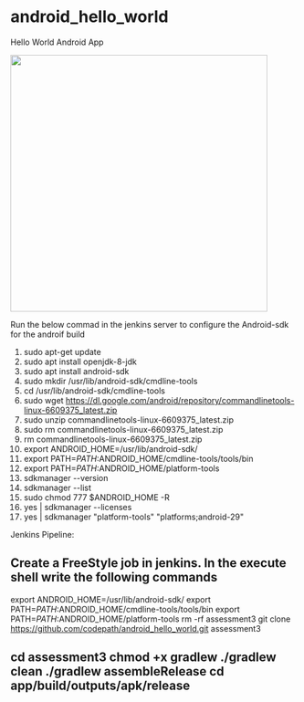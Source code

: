 android_hello_world
===================

Hello World Android App

<img src="http://i.imgur.com/dio0DXF.png" width="450" />

Run the below commad in the jenkins server to configure the Android-sdk for the androif build

1. sudo apt-get update
2. sudo apt install openjdk-8-jdk
3. sudo apt install android-sdk
4. sudo mkdir /usr/lib/android-sdk/cmdline-tools
5. cd /usr/lib/android-sdk/cmdline-tools
6. sudo  wget https://dl.google.com/android/repository/commandlinetools-linux-6609375_latest.zip
7. sudo unzip commandlinetools-linux-6609375_latest.zip 
8. sudo rm commandlinetools-linux-6609375_latest.zip  
9. rm commandlinetools-linux-6609375_latest.zip 
10. export ANDROID_HOME=/usr/lib/android-sdk/
11. export PATH=$PATH:$ANDROID_HOME/cmdline-tools/tools/bin
12. export PATH=$PATH:$ANDROID_HOME/platform-tools
13. sdkmanager --version
14. sdkmanager --list
15. sudo chmod 777 $ANDROID_HOME -R
16. yes | sdkmanager --licenses
17.  yes | sdkmanager "platform-tools" "platforms;android-29"


Jenkins Pipeline:

Create a FreeStyle job in jenkins.
In the execute shell write the following commands
-------------------------------------------------------------------------
export ANDROID_HOME=/usr/lib/android-sdk/
export PATH=$PATH:$ANDROID_HOME/cmdline-tools/tools/bin
export PATH=$PATH:$ANDROID_HOME/platform-tools
rm -rf assessment3
git clone https://github.com/codepath/android_hello_world.git assessment3

cd assessment3
chmod +x gradlew
./gradlew clean
./gradlew assembleRelease
cd app/build/outputs/apk/release
-------------------------------------------------------------------------

